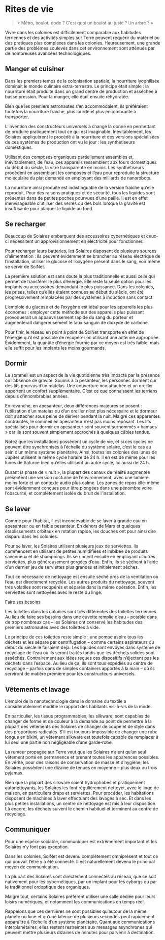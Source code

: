 # Rites de vie
> « Métro, boulot, dodo ? C’est quoi un boulot au juste ? Un arbre ? »

Vivre dans les colonies est difficilement comparable aux habitudes terriennes et des activités simples sur Terre peuvent requérir du matériel ou des pratiques plus complexes dans les colonies. Heureusement, une grande partie des problèmes soulevés dans cet environnement sont atténués par de nombreuses avancées technologiques.

## Manger et cuisiner
Dans les premiers temps de la colonisation spatiale, la nourriture lyophilisée dominait le monde culinaire extra-terrestre. Le principe était simple : la nourriture était produite dans un grand centre de production et asséchée à basse pression. Pour la manger, elle était ensuite réhydratée.

Bien que les premiers astronautes s’en accommodaient, ils préféraient toutefois la nourriture fra&icirc;che, plus lourde et plus encombrante à transporter.

L’invention des constructeurs universels a changé la donne en permettant de produire pratiquement tout ce qui est imaginable. Inévitablement, les Solaires appliquèrent le procédé à la nourriture et des versions spécialisées de ces systèmes de production ont vu le jour : les synthétiseurs domestiques.

Utilisant des composés organiques partiellement assemblés et, inévitablement, de l’eau, ces appareils ressemblent aux fours domestiques du début du siècle, la vitre transparente en moins. Les synthétiseurs procèdent en assemblant les composés et l’eau pour reproduite la structure moléculaire du plat demandé en employant des milliards de nanorobots.

La nourriture ainsi produite est indistinguable de la version fra&icirc;che qu’elle reproduit. Pour des raisons pratiques et de sécurité, tous les liquides sont présentés dans de petites poches pourvues d’une paille. Il est en effet inenvisageable d’utiliser des verres ou des bols lorsque la gravité est insuffisante pour plaquer le liquide au fond.

## Se recharger
Beaucoup de Solaires embarquent des accessoires cybernétiques et ceux-ci nécessitent un approvisionnement en électricité pour fonctionner.

Pour recharger leurs batteries, les Solaires disposent de plusieurs sources d’alimentation : ils peuvent évidemment se brancher au réseau électrique de l’installation, utiliser le glucose et l’oxygène présent dans le sang, voir même se servir de SolNet.

La première solution est sans doute la plus traditionnelle et aussi celle qui permet de transférer le plus d’énergie. Elle reste la seule option pour les implants ou accessoires demandant le plus puissance. Dans les colonies, les prises, telles qu’elles étaient connues au début du siècle, ont été progressivement remplacées par des systèmes à induction sans contact.

L’emploie du glucose et de l’oxygène est idéal pour les appareils les plus économes : employer cette méthode sur des appareils plus puissant provoquerait un appauvrissement rapide du sang du porteur et augmenterait dangereusement le taux sanguin de dioxyde de carbone.

Pour finir, le réseau en point à point de SolNet transporte en effet de l’énergie qu’il est possible de récupérer en utilisant une antenne appropriée. Évidemment, la quantité d’énergie fournie par ce moyen est très faible, mais elle suffit pour les implants les moins gourmands.

## Dormir
Le sommeil est un aspect de la vie quotidienne très impacté par la présence ou l’absence de gravité. Soumis à la pesanteur, les personnes dorment sur des lits pourvus d’un matelas. Une couverture non attachée et un oreiller apportent un confort supplémentaire. C’est ce que connaissent les terriens depuis d’innombrables années.

En revanche, en apesanteur, deux différences majeures se posent : l’utilisation d’un matelas ou d’un oreiller n’est plus nécessaire et le dormeur doit s’attacher sous peine de dériver pendant la nuit. Malgré ces apparentes contraintes, le sommeil en apesanteur n’est pas moins reposant. Les lits spécialisés pour dormir en apesanteur sont souvent surnommés « hamacs » car ils sont souvent simplement accrochés à quelques câbles tendus.

Notez que les installations possèdent un cycle de vie, et si ces cycles ne peuvent être synchronisés à l’échelle du système solaire, c’est le cas au sein d’un même système planétaire. Ainsi, toutes les colonies des lunes de Jupiter utilisent le même cycle horaire de 24 h. Il en est de même pour les lunes de Saturne bien qu’elles utilisent un autre cycle, lui aussi de 24 h.

Durant la phase de « nuit », la plupart des canaux de réalité augmentée présentent une version nocturne de l’environnement, avec une lumière moins forte et un contexte audio plus calme. Les zones de repos elle-même sont évidemment con&ccedil;ues pour être plongées dans une pénombre voire l’obscurité, et complètement isolée du bruit de l’installation.

## Se laver
Comme pour l’habitat, il est inconcevable de se laver à grande eau en apesanteur ou en faible pesanteur. En dehors de Mars et quelques établissements orbitaux en rotation rapide, les douches ont pour ainsi dire disparu dans les colonies.

Pour se laver, les Solaires utilisent plusieurs jeux de serviettes. Ils commencent en utilisant de petites humidifiées et imbibée de produits savonneux et de shampoings. Ils se rincent ensuite en employant d’autres serviettes, plus généreusement gorgées d’eau. Enfin, ils se sèchent à l’aide d’un dernier jeu de serviettes plus grandes et initialement sèches.

Tout ce nécessaire de nettoyage est ensuite séché près de la ventilation où l’eau est directement recyclée. Les autres produits du nettoyage, souvent très volatiles sont récupérés et séparés dans la même opération. Enfin, les serviettes sont nettoyées avec le reste du linge.

Faire ses besoins

Les toilettes dans les colonies sont très différentes des toilettes terriennes. Au lieu de faire ses besoins dans une cuvette remplie d’eau – potable dans de trop nombreux cas – les Solaires ont conservé les habitudes des premiers astronautes avec des toilettes à vide.

Le principe de ces toilettes reste simple : une pompe aspire tous les déchets et les sépare par centrifugation – comme certains aspirateurs du début du siècle le faisaient déjà. Les liquides sont envoyés dans système de recyclage de l’eau où ils seront traités tandis que les déchets solides sont asséchés. Contrairement aux idées re&ccedil;ues ces dispositifs n’éjectent pas les déchets dans l’espace. Au lieu de &ccedil;a, ils sont tous expédiés au centre de recyclage – parfois dans de simples containers apportés à la main – où ils serviront de matière première pour les constructeurs universels.

## Vêtements et lavage
L’emploi de la nanotechnologie dans le domaine du textile a considérablement modifié le rapport des habitants vis-à-vis de la mode.

En particulier, les tissus programmables, les silkware, sont capables de changer de forme et de couleur à la demande au point de permettre à la plupart des vêtements des Solaires de changer de coupe et de style dans des proportions radicales. S’il est toujours impossible de changer une robe longue en bikini, un vêtement silkware est toutefois capable de remplacer à lui seul une partie non négligeable d’une garde-robe.

La rumeur propagée sur Terre veut que les Solaires n’aient qu’un seul vêtement porté en permanence et prenant toutes les apparences possibles. En vérité, pour des raisons de conservation de masse et d’hygiène, les Solaires possèdent une dizaine de tenues en moyenne – plus deux ou trois pyjamas.

Bien que la plupart des silkware soient hydrophobes et pratiquement autonettoyants, les Solaires les font régulièrement nettoyer, avec le linge de maison, en particuliers draps et serviettes. Pour procéder, les habitations disposent de machines à laver effectuant des lavages à sec. Et dans les plus petites installations, un centre de nettoyage est mis à leur disposition. Là encore, les déchets suivent le chemin habituel et terminent au centre de recyclage.

## Communiquer
Pour une espèce sociable, communiquer est extrêmement important et les Solaires n’y font pas exception.

Dans les colonies, SolNet est devenu complètement omniprésent et tout ce qui pouvait l’être y a été connecté. Il est naturellement devenu le principal moyen de communication.

La plupart des Solaires sont directement connectés au réseau, que ce soit nativement pour les cybernétiques, par un implant pour les cyborgs ou par le traditionnel ordoptique des organiques.

Malgré tout, certains Solaires préfèrent utiliser une salle dédiée pour leurs loisirs numériques, et notamment les communications en temps réel.

Rappelons que ces dernières ne sont possibles qu’autour de la même planète ou lune et qu’une latence de plusieurs secondes peut rapidement appara&icirc;tre à l’échelle d’un système planétaire. Quant aux communications interplanétaires, elles restent restreintes aux messages asynchrones qui peuvent mettre plusieurs dizaines de minutes pour parvenir à destination.